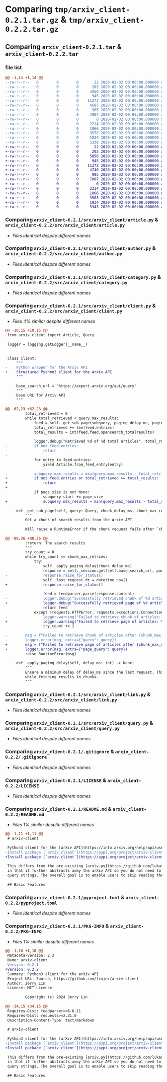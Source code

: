 # Comparing `tmp/arxiv_client-0.2.1.tar.gz` & `tmp/arxiv_client-0.2.2.tar.gz`

## Comparing `arxiv_client-0.2.1.tar` & `arxiv_client-0.2.2.tar`

### file list

```diff
@@ -1,14 +1,14 @@
--rw-r--r--   0        0        0       22 2020-02-02 00:00:00.000000 arxiv_client-0.2.1/src/arxiv_client/__about__.py
--rw-r--r--   0        0        0      203 2020-02-02 00:00:00.000000 arxiv_client-0.2.1/src/arxiv_client/__init__.py
--rw-r--r--   0        0        0     5050 2020-02-02 00:00:00.000000 arxiv_client-0.2.1/src/arxiv_client/article.py
--rw-r--r--   0        0        0      945 2020-02-02 00:00:00.000000 arxiv_client-0.2.1/src/arxiv_client/author.py
--rw-r--r--   0        0        0    11272 2020-02-02 00:00:00.000000 arxiv_client-0.2.1/src/arxiv_client/category.py
--rw-r--r--   0        0        0     4687 2020-02-02 00:00:00.000000 arxiv_client-0.2.1/src/arxiv_client/client.py
--rw-r--r--   0        0        0      985 2020-02-02 00:00:00.000000 arxiv_client-0.2.1/src/arxiv_client/link.py
--rw-r--r--   0        0        0     7007 2020-02-02 00:00:00.000000 arxiv_client-0.2.1/src/arxiv_client/query.py
--rw-r--r--   0        0        0        0 2020-02-02 00:00:00.000000 arxiv_client-0.2.1/tests/__init__.py
--rw-r--r--   0        0        0     2214 2020-02-02 00:00:00.000000 arxiv_client-0.2.1/.gitignore
--rw-r--r--   0        0        0     1066 2020-02-02 00:00:00.000000 arxiv_client-0.2.1/LICENSE
--rw-r--r--   0        0        0     3578 2020-02-02 00:00:00.000000 arxiv_client-0.2.1/README.md
--rw-r--r--   0        0        0     1834 2020-02-02 00:00:00.000000 arxiv_client-0.2.1/pyproject.toml
--rw-r--r--   0        0        0     5338 2020-02-02 00:00:00.000000 arxiv_client-0.2.1/PKG-INFO
+-rw-r--r--   0        0        0       22 2020-02-02 00:00:00.000000 arxiv_client-0.2.2/src/arxiv_client/__about__.py
+-rw-r--r--   0        0        0      203 2020-02-02 00:00:00.000000 arxiv_client-0.2.2/src/arxiv_client/__init__.py
+-rw-r--r--   0        0        0     5050 2020-02-02 00:00:00.000000 arxiv_client-0.2.2/src/arxiv_client/article.py
+-rw-r--r--   0        0        0      945 2020-02-02 00:00:00.000000 arxiv_client-0.2.2/src/arxiv_client/author.py
+-rw-r--r--   0        0        0    11272 2020-02-02 00:00:00.000000 arxiv_client-0.2.2/src/arxiv_client/category.py
+-rw-r--r--   0        0        0     4740 2020-02-02 00:00:00.000000 arxiv_client-0.2.2/src/arxiv_client/client.py
+-rw-r--r--   0        0        0      985 2020-02-02 00:00:00.000000 arxiv_client-0.2.2/src/arxiv_client/link.py
+-rw-r--r--   0        0        0     7007 2020-02-02 00:00:00.000000 arxiv_client-0.2.2/src/arxiv_client/query.py
+-rw-r--r--   0        0        0        0 2020-02-02 00:00:00.000000 arxiv_client-0.2.2/tests/__init__.py
+-rw-r--r--   0        0        0     2214 2020-02-02 00:00:00.000000 arxiv_client-0.2.2/.gitignore
+-rw-r--r--   0        0        0     1066 2020-02-02 00:00:00.000000 arxiv_client-0.2.2/LICENSE
+-rw-r--r--   0        0        0     3583 2020-02-02 00:00:00.000000 arxiv_client-0.2.2/README.md
+-rw-r--r--   0        0        0     1834 2020-02-02 00:00:00.000000 arxiv_client-0.2.2/pyproject.toml
+-rw-r--r--   0        0        0     5343 2020-02-02 00:00:00.000000 arxiv_client-0.2.2/PKG-INFO
```

### Comparing `arxiv_client-0.2.1/src/arxiv_client/article.py` & `arxiv_client-0.2.2/src/arxiv_client/article.py`

 * *Files identical despite different names*

### Comparing `arxiv_client-0.2.1/src/arxiv_client/author.py` & `arxiv_client-0.2.2/src/arxiv_client/author.py`

 * *Files identical despite different names*

### Comparing `arxiv_client-0.2.1/src/arxiv_client/category.py` & `arxiv_client-0.2.2/src/arxiv_client/category.py`

 * *Files identical despite different names*

### Comparing `arxiv_client-0.2.1/src/arxiv_client/client.py` & `arxiv_client-0.2.2/src/arxiv_client/client.py`

 * *Files 4% similar despite different names*

```diff
@@ -10,15 +10,15 @@
 from arxiv_client import Article, Query
 
 logger = logging.getLogger(__name__)
 
 
 class Client:
     """
-    Python wrapper for the Arxiv API
+    Structured Python3 client for the Arxiv API
     """
 
     base_search_url = "https://export.arxiv.org/api/query"
     """
     Base URL for Arxiv API
     """
 
@@ -62,23 +62,23 @@
         total_retrieved = 0
         while total_retrieved < query.max_results:
             feed = self._get_sub_page(subquery, paging_delay_ms, paging_max_retries)
             total_retrieved += len(feed.entries)
             total_results = int(feed.feed.opensearch_totalresults)
 
             logger.debug("Retrieved %d of %d total articles", total_retrieved, total_results)
-            if not feed.entries:
-                return
-
             for entry in feed.entries:
                 yield Article.from_feed_entry(entry)
 
-            subquery.max_results = min(query.max_results - total_retrieved, page_size)
+            if not feed.entries or total_retrieved >= total_results:
+                return
+
             if page_size is not None:
                 subquery.start += page_size
+                subquery.max_results = min(query.max_results - total_retrieved, page_size)
 
     def _get_sub_page(self, query: Query, chunk_delay_ms, chunk_max_retries: int) -> feedparser.FeedParserDict:
         """
         Get a chunk of search results from the Arxiv API.
 
         Will raise a RuntimeError if the chunk request fails after `chunk_max_retries` attempts.
 
@@ -88,26 +88,26 @@
         :return: The search results
         """
         try_count = 0
         while try_count <= chunk_max_retries:
             try:
                 self._apply_paging_delay(chunk_delay_ms)
                 response = self._session.get(self.base_search_url, params=query._to_url_params())
-                response.raise_for_status()
                 self._last_request_dt = datetime.now()
+                response.raise_for_status()
 
                 feed = feedparser.parse(response.content)
-                logger.debug("Successfully retrieved chunk of %d articles", len(feed.entries))
+                logger.debug("Successfully retrieved page of %d articles", len(feed.entries))
                 return feed
             except (requests.HTTPError, requests.exceptions.ConnectionError, requests.exceptions.ConnectTimeout) as e:
-                logger.warning("Failed to retrieve chunk of articles: %s", e)
+                logger.warning("Failed to retrieve page of articles: %s", e)
                 try_count += 1
 
-        msg = f"Failed to retrieve chunk of articles after {chunk_max_retries} retries"
-        logger.error(msg, extra={"query": query})
+        msg = f"Failed to retrieve page of articles after {chunk_max_retries} retries"
+        logger.error(msg, extra={"page_query": query})
         raise RuntimeError(msg)
 
     def _apply_paging_delay(self, delay_ms: int) -> None:
         """
         Ensure a minimum delay of delay_ms since the last request. This is to avoid violating arXiv rate limit
         while fetching results in chunks.
         """
```

### Comparing `arxiv_client-0.2.1/src/arxiv_client/link.py` & `arxiv_client-0.2.2/src/arxiv_client/link.py`

 * *Files identical despite different names*

### Comparing `arxiv_client-0.2.1/src/arxiv_client/query.py` & `arxiv_client-0.2.2/src/arxiv_client/query.py`

 * *Files identical despite different names*

### Comparing `arxiv_client-0.2.1/.gitignore` & `arxiv_client-0.2.2/.gitignore`

 * *Files identical despite different names*

### Comparing `arxiv_client-0.2.1/LICENSE` & `arxiv_client-0.2.2/LICENSE`

 * *Files identical despite different names*

### Comparing `arxiv_client-0.2.1/README.md` & `arxiv_client-0.2.2/README.md`

 * *Files 1% similar despite different names*

```diff
@@ -1,11 +1,11 @@
 # arxiv-client
 
 Python3 client for the [arXiv API](https://info.arxiv.org/help/api/user-manual.html).
-Install package [`arxiv_client`](https://pypi.org/project/arxiv-client/) PyPI.
+Install package [`arxiv_client`](https://pypi.org/project/arxiv-client/) from PyPI.
 
 This differs from the pre-existing [arxiv.py](https://github.com/lukasschwab/arxiv.py) project 
 in that it further abstracts away the arXiv API so you do not need to learn to construct
 query strings. The overall goal is to enable users to skip reading the API docs entirely.
 
 ## Basic Features
```

### Comparing `arxiv_client-0.2.1/pyproject.toml` & `arxiv_client-0.2.2/pyproject.toml`

 * *Files identical despite different names*

### Comparing `arxiv_client-0.2.1/PKG-INFO` & `arxiv_client-0.2.2/PKG-INFO`

 * *Files 1% similar despite different names*

```diff
@@ -1,10 +1,10 @@
 Metadata-Version: 2.3
 Name: arxiv-client
-Version: 0.2.1
+Version: 0.2.2
 Summary: Python3 client for the arXiv API
 Project-URL: Source, https://github.com/linjer/arxiv-client
 Author: Jerry Lin
 License: MIT License
         
         Copyright (c) 2024 Jerry Lin
         
@@ -34,15 +34,15 @@
 Requires-Dist: feedparser>=6.0.11
 Requires-Dist: requests>=2.31.0
 Description-Content-Type: text/markdown
 
 # arxiv-client
 
 Python3 client for the [arXiv API](https://info.arxiv.org/help/api/user-manual.html).
-Install package [`arxiv_client`](https://pypi.org/project/arxiv-client/) PyPI.
+Install package [`arxiv_client`](https://pypi.org/project/arxiv-client/) from PyPI.
 
 This differs from the pre-existing [arxiv.py](https://github.com/lukasschwab/arxiv.py) project 
 in that it further abstracts away the arXiv API so you do not need to learn to construct
 query strings. The overall goal is to enable users to skip reading the API docs entirely.
 
 ## Basic Features
```

